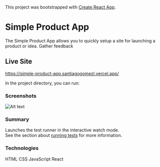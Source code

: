 This project was bootstrapped with [Create React App](https://github.com/facebook/create-react-app).

# Simple Product App

The Simple Product App allows you to quickly setup a site for launching a product or idea. Gather feedback 

## Live Site

https://simple-product-app.santiagogomezl.vercel.app/

In the project directory, you can run:

### Screenshots

![Alt text](/63277146/95481451-de2dcd80-0941-11eb-8ae4-11e77a6a5cec.png?raw=true "Optional Title")


### Summary

Launches the test runner in the interactive watch mode.<br />
See the section about [running tests](https://facebook.github.io/create-react-app/docs/running-tests) for more information.

### Technologies

HTML
CSS
JavaScript
React







